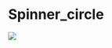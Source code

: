 # Spinner_circle

<img src="https://github.com/debbugers/Spinner_circle/assets/146553521/be2d884d-41f1-4779-a3ea-3cae16cd134b"></img>
